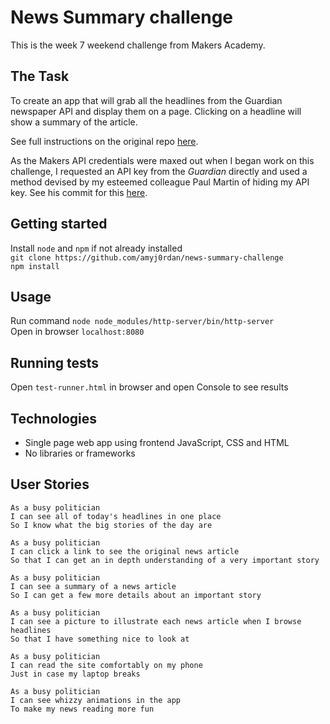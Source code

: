 # News Summary challenge

This is the week 7 weekend challenge from Makers Academy.

## The Task

To create an app that will grab all the headlines from the Guardian newspaper API and display them on a page.  Clicking on a headline will show a summary of the article.

See full instructions on the original repo [here](https://github.com/makersacademy/news-summary-challenge).

As the Makers API credentials were maxed out when I began work on this challenge, I requested an API key from the _Guardian_ directly and used a method devised by my esteemed colleague Paul Martin of hiding my API key. See his commit for this [here](https://github.com/Hives/news-summary-challenge/commit/0cf29a44b54ab235bbe888e574854bceec2a3050).

## Getting started

Install `node` and `npm` if not already installed     
`git clone https://github.com/amyj0rdan/news-summary-challenge`     
`npm install`

## Usage

Run command `node node_modules/http-server/bin/http-server`     
Open in browser `localhost:8080`

## Running tests

Open `test-runner.html` in browser and open Console to see results

## Technologies

- Single page web app using frontend JavaScript, CSS and HTML
- No libraries or frameworks

## User Stories

```
As a busy politician
I can see all of today's headlines in one place
So I know what the big stories of the day are
```

```
As a busy politician
I can click a link to see the original news article
So that I can get an in depth understanding of a very important story
```

```
As a busy politician
I can see a summary of a news article
So I can get a few more details about an important story
```

```
As a busy politician
I can see a picture to illustrate each news article when I browse headlines
So that I have something nice to look at
```

```
As a busy politician
I can read the site comfortably on my phone
Just in case my laptop breaks
```

```
As a busy politician
I can see whizzy animations in the app
To make my news reading more fun
```
